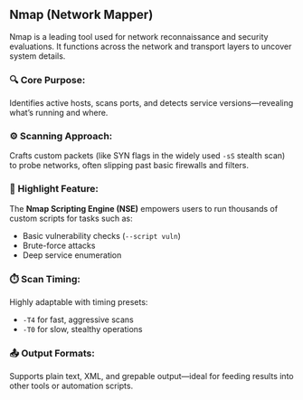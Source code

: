 
## Nmap (Network Mapper)

Nmap is a leading tool used for network reconnaissance and security evaluations. It functions across the network and transport layers to uncover system details.

### 🔍 Core Purpose:
Identifies active hosts, scans ports, and detects service versions—revealing what’s running and where.

### ⚙️ Scanning Approach:
Crafts custom packets (like SYN flags in the widely used `-sS` stealth scan) to probe networks, often slipping past basic firewalls and filters.

### 🧠 Highlight Feature:
The **Nmap Scripting Engine (NSE)** empowers users to run thousands of custom scripts for tasks such as:
- Basic vulnerability checks (`--script vuln`)
- Brute-force attacks
- Deep service enumeration

### ⏱️ Scan Timing:
Highly adaptable with timing presets:
- `-T4` for fast, aggressive scans  
- `-T0` for slow, stealthy operations

### 📤 Output Formats:
Supports plain text, XML, and grepable output—ideal for feeding results into other tools or automation scripts.


